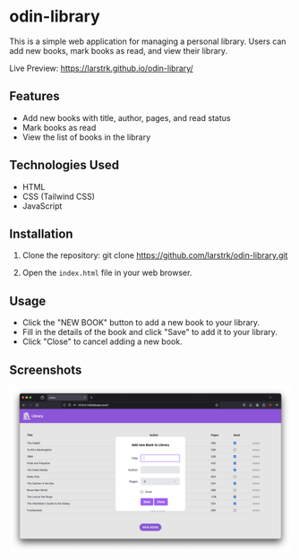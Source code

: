 # odin-library

This is a simple web application for managing a personal library. Users can add new books, mark books as read, and view their library.

Live Preview: https://larstrk.github.io/odin-library/

## Features

- Add new books with title, author, pages, and read status
- Mark books as read
- View the list of books in the library

## Technologies Used

- HTML
- CSS (Tailwind CSS)
- JavaScript

## Installation

1. Clone the repository:
   git clone https://github.com/larstrk/odin-library.git

2. Open the `index.html` file in your web browser.

## Usage

- Click the "NEW BOOK" button to add a new book to your library.
- Fill in the details of the book and click "Save" to add it to your library.
- Click "Close" to cancel adding a new book.

## Screenshots

![Library](screenshot.png)
